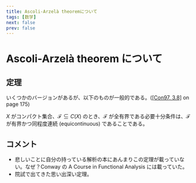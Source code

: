 ```yaml
---
title: Ascoli-Arzelà theoremについて
tags: [数学]
next: false
prev: false
---
```


# Ascoli-Arzelà theorem について

## 定理

いくつかのバージョンがあるが、以下のものが一般的である。([[Con97, 3.8]](Con97.md) on page 175)

$X$ がコンパクト集合、$\mathscr{F} \subseteq C(X)$ のとき、$\mathscr{F}$ が全有界である必要十分条件は、$\mathscr{F}$ が有界かつ同程度連続 (equicontinuous) であることである。

## コメント

- 悲しいことに自分の持っている解析の本にあんまりこの定理が載っていない。なぜ？Conway の A Course in Functional Analysis には載っていた。
- 院試で出てきた思い出深い定理。
